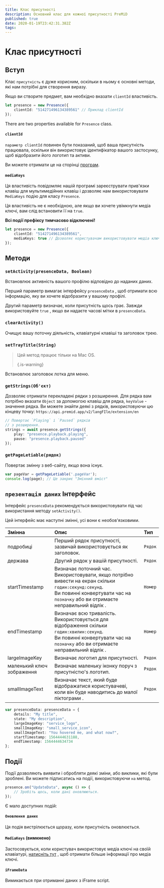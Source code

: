 ```yaml
---
title: Клас присутності
description: Основний клас для кожної присутності PreMiD
published: true
date: 2020-01-19T23:42:31.382Z
tags:
---
```


# Клас присутності

## Вступ

Клас `присутність` є дуже корисним, оскільки в ньому є основні методи, які нам потрібні для створення виразу.

 Якщо ви створите предмет, вам необхідно вказати `clientId` властивість.

```typescript
let presence = new Presence({
    clientId: "514271496134389561" // Приклад clientId
});
```

There are two properties available for `Presence` class.

#### `clientId`

`параметр clientId` повинен бути показаний, щоб ваша присутність працювала, оскільки він використовує ідентифікатор вашого застосунку, щоб відобразити його логотип та активи.

Ви можете отримати це на сторінці [програм](https://discordapp.com/developers/applications).

#### `mediaKeys`

Ця властивість повідомляє нашій програмі зареєструвати прив'язки клавіш для мультимедійних клавіш і дозволяє нам використовувати `MediaKeys` подію для класу `Presence`.

Ця властивість не є необхідною, але якщо ви хочете увімкнути медіа ключі, вам слід встановити її на `true`.

**Всі події префіксу тимчасово відключені!**

```typescript
let presence = new Presence({
    clientId: "514271496134389561",
    mediaKeys: true // Дозволяє користувачам використовувати медіа ключі
});
```

## Методи

### `setActivity(presenceData, Boolean)`

Встановлює активність вашого профілю відповідно до наданих даних.

Перший параметр вимагає інтерфейсу `presenceData` , щоб отримати всю інформацію, яку ви хочете відобразити у вашому профілі.

Другий параметр визначає, коли присутність щось грає. Завжди використовуйте `true` , якщо ви надаєте часові мітки в `presenceData`.

### `clearActivity()`

Очищує вашу поточну діяльність, клавіатурні клавіші та заголовок трею.

### `setTrayTitle(String)`

> Цей метод працює тільки на Mac OS. 
> 
> {.is-warning}

Встановлює заголовок лотка для меню.

### `getStrings(Об'єкт)`

Дозволяє отримати перекладені рядки з розширення. Для рядка вам потрібно вказати `Object` за допомогою клавіш для рядка, `keyValue` - значення рядка. Ви можете знайти деякі з рядків, використовуючи цю кінцеву точку: `https://api.premid.app/v2/langFIle/extension/en`

```typescript
// Повертає `Playing` і `Paused` рядків
// з розширення.
strings = await presence.getStrings({
    play: "presence.playback.playing",
    pause: "presence.playback.paused"
});
```

### `getPageLetiable(рядок)`

Повертає змінну з веб-сайту, якщо вона існує.

```typescript
var pageVar = getPageLetiable('.pageVar');
console.log(page); // Це закриє "Змінний вміст"
```

## `презентація даних` Інтерфейс

Інтерфейс `presenceData` рекомендується використовувати під час використання методу `setActivity()`.

Цей інтерфейс має наступні змінні, усі вони є необов'язковими.

<table>
  <thead>
    <tr>
      <th style="text-align:left">Змінна</th>
      <th style="text-align:left">Опис</th>
      <th style="text-align:left">Тип</th>
    </tr>
  </thead>
  <tbody>
    <tr>
      <td style="text-align:left">подробиці</td>
      <td style="text-align:left">Перший рядок присутності, зазвичай використовується як заголовок.</td>
      <td style="text-align:left"><code>Рядок</code>
      </td>
    </tr>
    <tr>
      <td style="text-align:left">держава</td>
      <td style="text-align:left">Другий рядок у вашій присутності.</td>
      <td style="text-align:left"><code>Рядок</code>
      </td>
    </tr>
    <tr>
      <td style="text-align:left">startTimestamp</td>
      <td style="text-align:left">Визначає поточний час.<br>
        Використовувати, якщо потрібно вивести на екран скільки <code>годин:секунд:секунд</code>.
          <br>Ви повинні конвертувати час на <code>позначку</code> або ви отримаєте неправильний відлік
.
      </td>
      <td style="text-align:left"><code>Номер</code>
      </td>
    </tr>
    <tr>
      <td style="text-align:left">endTimestamp</td>
      <td style="text-align:left">Визначає всю тривалість.
        <br>Використовується для відображення скільки <code>годин:хвилин:секунд</code>.
          <br>Ви повинні конвертувати час на <code>позначку</code> або ви отримаєте неправильний відлік
.
      </td>
      <td style="text-align:left"><code>Номер</code>
      </td>
    </tr>
    <tr>
      <td style="text-align:left">largeImageKey</td>
      <td style="text-align:left">Визначає логотип для присутності.</td>
      <td style="text-align:left"><code>Рядок</code>
      </td>
    </tr>
    <tr>
      <td style="text-align:left">маленький ключ зображення</td>
      <td style="text-align:left">Визначає маленьку іконку поруч з присутністю&apos;s логотип.</td>
      <td style="text-align:left"><code>Рядок</code>
      </td>
    </tr>
    <tr>
      <td style="text-align:left">smallImageText</td>
      <td style="text-align:left">Визначає текст, який буде відображатися користувачеві, коли він буде наводитись до малої піктограми
.</td>
      <td style="text-align:left"><code>Рядок</code>
      </td>
    </tr>
  </tbody>
</table>

```typescript
var presenceData: presenceData = {
    details: "My title",
    state: "My description",
    largeImageKey: "service_logo",
    smallImageKey: "small_service_icon",
    smallImageText: "You hovered me, and what now?",
    startTimestamp: 1564444631188,
    endTimestamp: 1564444634734
};
```

## Події

Події дозволяють виявити і обробляти деякі зміни, або виклики, які були зроблені. Ви можете підписатись на події, використовуючи `на` метод.

```typescript
presence.on("UpdateData", async () => {
    // Зробіть щось, коли дані оновлюються.
});
```

Є мало доступних подій:

#### `Оновлення даних`

Ця подія вистрілюється щоразу, коли присутність оновлюється.

#### `MediaKeys` (вимкнено)

Застосовується, коли користувач використовує медіа ключі на своїй клавіатурі, [натисніть тут](/dev/presence/class#mediakeys) , щоб отримати більше інформації про медіа ключі.

#### `iFrameData`

Вимикається при отриманні даних з iFrame script.